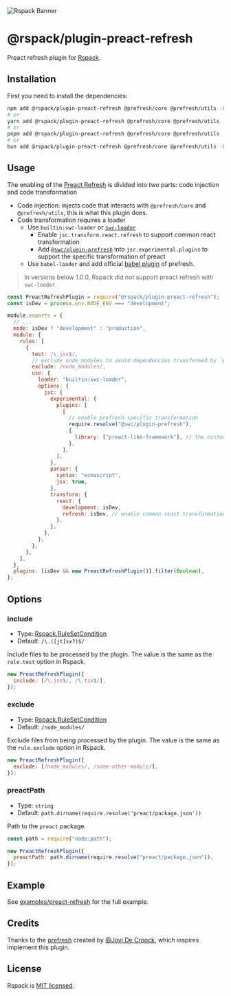 <picture>
  <source media="(prefers-color-scheme: dark)" srcset="https://assets.rspack.dev/rspack/rspack-banner-plain-dark.png">
  <img alt="Rspack Banner" src="https://assets.rspack.dev/rspack/rspack-banner-plain-light.png">
</picture>

# @rspack/plugin-preact-refresh

Preact refresh plugin for [Rspack](https://github.com/web-infra-dev/rspack).

## Installation

First you need to install the dependencies:

```bash
npm add @rspack/plugin-preact-refresh @prefresh/core @prefresh/utils -D
# or
yarn add @rspack/plugin-preact-refresh @prefresh/core @prefresh/utils -D
# or
pnpm add @rspack/plugin-preact-refresh @prefresh/core @prefresh/utils -D
# or
bun add @rspack/plugin-preact-refresh @prefresh/core @prefresh/utils -D
```

## Usage

The enabling of the [Preact Refresh](https://github.com/preactjs/prefresh) is divided into two parts: code injection and code transformation

- Code injection: injects code that interacts with `@prefresh/core` and `@prefresh/utils`, this is what this plugin does.
- Code transformation requires a loader
  - Use `builtin:swc-loader` or [`swc-loader`](https://swc.rs/docs/usage/swc-loader)
    - Enable `jsc.transform.react.refresh` to support common react transformation
    - Add [`@swc/plugin-prefresh`](https://github.com/swc-project/plugins/tree/main/packages/prefresh) into `jsc.experimental.plugins` to support the specific transformation of preact
  - Use `babel-loader` and add official [babel plugin](https://github.com/preactjs/prefresh/tree/main/packages/babel) of prefresh.

> In versions below 1.0.0, Rspack did not support preact refresh with `swc-loader`.
>

```js
const PreactRefreshPlugin = require("@rspack/plugin-preact-refresh");
const isDev = process.env.NODE_ENV === "development";

module.exports = {
  // ...
  mode: isDev ? "development" : "production",
  module: {
    rules: [
      {
        test: /\.jsx$/,
        // exclude node_modules to avoid dependencies transformed by `@swc/plugin-prefresh`
        exclude: /node_modules/,
        use: {
          loader: "builtin:swc-loader",
          options: {
            jsc: {
              experimental: {
                plugins: [
                  [
                    // enable prefresh specific transformation
                    require.resolve("@swc/plugin-prefresh"),
                    {
                      library: ["preact-like-framework"], // the customizable preact name, default is `["preact", "preact/compat", "react"]`
                    },
                  ],
                ],
              },
              parser: {
                syntax: "ecmascript",
                jsx: true,
              },
              transform: {
                react: {
                  development: isDev,
                  refresh: isDev, // enable common react transformation
                },
              },
            },
          },
        },
      },
    ],
  },
  plugins: [isDev && new PreactRefreshPlugin()].filter(Boolean),
};
```

## Options

### include

- Type: [Rspack.RuleSetCondition](https://rspack.dev/config/module#condition)
- Default: `/\.([jt]sx?)$/`

Include files to be processed by the plugin. The value is the same as the `rule.test` option in Rspack.

```js
new PreactRefreshPlugin({
  include: [/\.jsx$/, /\.tsx$/],
});
```

### exclude

- Type: [Rspack.RuleSetCondition](https://rspack.dev/config/module#condition)
- Default: `/node_modules/`

Exclude files from being processed by the plugin. The value is the same as the `rule.exclude` option in Rspack.

```js
new PreactRefreshPlugin({
  exclude: [/node_modules/, /some-other-module/],
});
```

### preactPath

- Type: `string`
- Default: `path.dirname(require.resolve('preact/package.json'))`

Path to the `preact` package.

```js
const path = require("node:path");

new PreactRefreshPlugin({
  preactPath: path.dirname(require.resolve("preact/package.json")),
});
```

## Example

See [examples/preact-refresh](https://github.com/rspack-contrib/rspack-examples/blob/main/rspack/preact-refresh/rspack.config.js) for the full example.

## Credits

Thanks to the [prefresh](https://github.com/preactjs/prefresh) created by [@Jovi De Croock](https://github.com/JoviDeCroock), which inspires implement this plugin.

## License

Rspack is [MIT licensed](https://github.com/web-infra-dev/rspack/blob/main/LICENSE).
